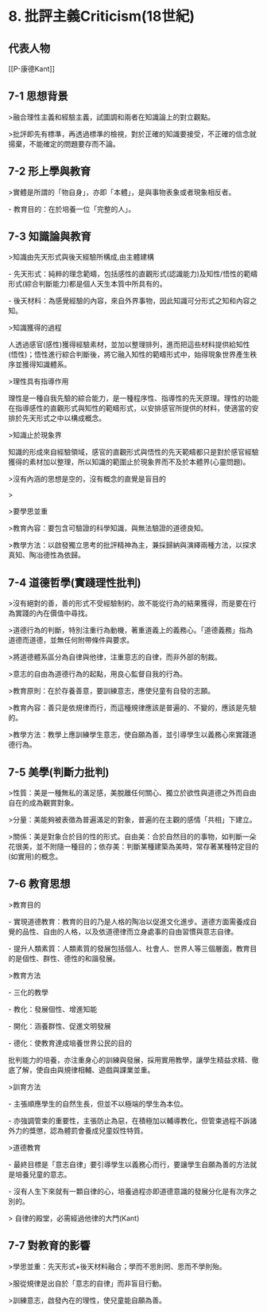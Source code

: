   

# 8. 批評主義Criticism(18世紀)

  

## 代表人物
[[P-康德Kant]]
  

## 7-1 思想背景

\>融合理性主義和經驗主義，試圖調和兩者在知識論上的對立觀點。

  

\>批評即先有標準，再透過標準的檢視，對於正確的知識要接受，不正確的信念就揚棄，不能確定的問題要存而不論。

  

## 7-2 形上學與教育

\>實體是所謂的「物自身」，亦即「本體」，是與事物表象或者現象相反者。

  

\- 教育目的：在於培養一位「完整的人」。

  

## 7-3 知識論與教育

  

\>知識由先天形式與後天經驗所構成,由主體建構

\- 先天形式：純粹的理念範疇，包括感性的直觀形式(認識能力)及知性/悟性的範疇形式(綜合判斷能力)都是個人天生本質中所具有的。

\- 後天材料：為感覺經驗的內容，來自外界事物，因此知識可分形式之知和內容之知。

  

\>知識獲得的過程

  

人透過感官(感性)獲得經驗素材，並加以整理排列，進而把這些材料提供給知性(悟性)；悟性進行綜合判斷後，將它融入知性的範疇形式中，始得現象世界產生秩序並獲得知識體系。

  

\>理性具有指導作用

  

理性是一種自我先驗的綜合能力，是一種程序性、指導性的先天原理。理性的功能在指導感性的直觀形式與知性的範疇形式，以安排感官所提供的材料，使適當的安排於先天形式之中以構成概念。

  

\>知識止於現象界

  

知識的形成來自經驗領域，感官的直觀形式與悟性的先天範疇都只是對於感官經驗獲得的素材加以整理，所以知識的範圍止於現象界而不及於本體界(心靈問題)。

  

\>沒有內涵的思想是空的，沒有概念的直覺是盲目的

\>

\>要學思並重

  

\>教育內容：要包含可驗證的科學知識，與無法驗證的道德良知。

  

  

\>教學方法：以啟發獨立思考的批評精神為主，兼採歸納與演繹兩種方法，以探求真知、陶冶德性為依歸。

  

## 7-4 道德哲學(實踐理性批判)

  

\>沒有絕對的善，善的形式不受經驗制約，故不能從行為的結果獲得，而是要在行為實踐的內在價值中尋找。

  

\>道德行為的判斷，特別注重行為動機，著重道義上的義務心。「道德義務」指為道德而道德，並無任何附帶條件與要求。

  

\>將道德體系區分為自律與他律，注重意志的自律，而非外部的制裁。

  

\>意志的自由為道德行為的起點，用良心監督自我的行為。

  

\>教育原則：在於存養善意，要訓練意志，應使兒童有自發的志願。

  

\>教育內容：善只是依規律而行，而這種規律應該是普遍的、不變的，應該是先驗的。

  

\>教學方法：教學上應訓練學生意志，使自願為善，並引導學生以義務心來實踐道德行為。

  

## 7-5 美學(判斷力批判)

\>性質：美是一種無私的滿足感，美脫離任何關心、獨立於欲性與道德之外而自由自在的成為觀賞對象。

  

\>分量：美能夠被表徵為普遍滿足的對象，普遍的在主觀的感情「共相」下建立。

  

\>關係：美是對象合於目的性的形式。自由美：合於自然目的的事物，如判斷一朵花很美，並不附隨一種目的；依存美：判斷某種建築為美時，常存著某種特定目的(如實用)的概念。

  

## 7-6 教育思想

\>教育目的

  

\- 實現道德教育：教育的目的乃是人格的陶冶以促進文化進步。道德方面需養成自覺的品性、自由的人格，以及依道德律而立身處事的自由習慣與意志自律。

\- 提升人類素質：人類素質的發展包括個人、社會人、世界人等三個層面，教育目的是個性、群性、德性的和諧發展。

  

\>教育方法

  

\- 三化的教學

\- 教化：發展個性、增進知能

\- 開化：涵養群性、促進文明發展

\- 德化：使教育達成培養世界公民的目的

  

批判能力的培養，亦注重身心的訓練與發展，採用實用教學，讓學生精益求精、徹底了解，使自由與規律相輔、遊戲與課業並重。

  

\>訓育方法

  

\- 主張順應學生的自然生長，但並不以極端的學生為本位。

\- 亦強調管束的重要性，主張防止為惡，在積極加以輔導教化，但管束過程不訴諸外力的獎懲，認為體罰會養成兒童奴性特質。

  

\>道德教育

\- 最終目標是「意志自律」要引導學生以義務心而行，要讓學生自願為善的方法就是培養兒童的意志。

\- 沒有人生下來就有一顆自律的心，培養過程亦即道德意識的發展分化是有次序之別的。

  
  

\> 自律的殿堂，必需經過他律的大門(Kant)

  

## 7-7 對教育的影響

  

\>學思並重：先天形式+後天材料融合；學而不思則罔、思而不學則殆。

  

\>服從規律是出自於「意志的自律」而非盲目行動。

  

\>訓練意志，啟發內在的理性，使兒童能自願為善。

  

  

